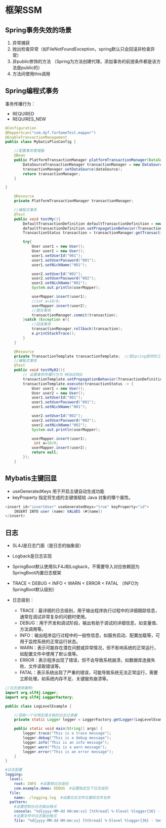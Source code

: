
# 框架SSM
## Spring事务失效的场景
1. 异常捕获
2. 抛出检查异常（如FileNotFoundException，spring默认只会回滚非检查异常）
3. 非public修饰的方法 （Spring为方法创建代理，添加事务的前提条件都是该方法是public的）
4. 方法间使用this调用

## Spring编程式事务
事务传播行为：
* REQUIRED
* REQUIRES_NEW
```java
@Configuration
@MapperScan("com.dyf.forSomeTest.mapper")
@EnableTransactionManagement
public class MybatisPlusConfig {

    //配置事务管理器
    @Bean
    public PlatformTransactionManager platformTransactionManager(DataSource dataSource) {
        DataSourceTransactionManager transactionManager = new DataSourceTransactionManager();
        transactionManager.setDataSource(dataSource);
        return transactionManager;
    }

}
```

```java
    @Resource
    private PlatformTransactionManager transactionManager;

    //编程式事务
    @Test
    public void testMy(){
        DefaultTransactionDefinition defaultTransactionDefinition = new DefaultTransactionDefinition();
        defaultTransactionDefinition.setPropagationBehavior(TransactionDefinition.PROPAGATION_REQUIRED); //设置事务传播行为,REQUIRED为默认传播行为
        TransactionStatus transaction = transactionManager.getTransaction(defaultTransactionDefinition);

        try{
            User user1 = new User();
            User user2 = new User();
            user1.setUserId("001");
            user1.setUserPassword("001");
            user1.setNickName("001");

            user2.setUserId("002");
            user2.setUserPassword("002");
            user2.setNickName("002");
            System.out.println(userMapper);

            userMapper.insert(user1);
            //int a=10/0;
            userMapper.insert(user2);
            //提交事务
            transactionManager.commit(transaction);
        }catch (Exception e){
            //回滚事务
            transactionManager.rollback(transaction);
            e.printStackTrace();
        }
    }
```
```java
    @Resource
    private TransactionTemplate transactionTemplate;  //是Spring提供的工具类,默认是Required传播行为
    //编程式事务
    @Test
    public void testMy02(){
        // 设置事务传播行为为 REQUIRED
        transactionTemplate.setPropagationBehavior(TransactionDefinition.PROPAGATION_REQUIRED);
        transactionTemplate.execute(transactionStatus -> {
            User user1 = new User();
            User user2 = new User();
            user1.setUserId("001");
            user1.setUserPassword("001");
            user1.setNickName("001");

            user2.setUserId("002");
            user2.setUserPassword("002");
            user2.setNickName("002");
            System.out.println(userMapper);

            userMapper.insert(user1);
             int a=10/0;
            userMapper.insert(user2);
            return null;
        });
    }
```

## Mybatis主键回显

* useGeneratedKeys 用于开启主键自动生成功能
* keyProperty 指定将生成的主键值赋给 Java 对象的哪个属性。  
```java
<insert id="insertUser" useGeneratedKeys="true" keyProperty="id">
    INSERT INTO user (name) VALUES (#{name})
</insert>
```

## 日志
* SL4J是日志门面（是日志的抽象层）
* Logback是日志实现
* SpringBoot默认使用SLF4J和Logback，不需要导入对应依赖因为SpringBoot内置日志框架

* TRACE < DEBUG < INFO < WARN < ERROR < FATAL （INFO为SpringBoot默认级别）
* 日志级别：
    * TRACE：最详细的日志级别，用于输出程序执行过程中的详细跟踪信息，通常在调试非常复杂的问题时使用。
    * DEBUG：用于开发和调试阶段，输出有助于调试的详细信息，如变量值、方法调用等。
    * INFO：输出程序运行过程中的一般性信息，如服务启动、配置加载等，可用于监控系统的正常运行状态。
    * WARN：表示可能存在潜在问题或异常情况，但不影响系统的正常运行，如配置文件中使用了默认值等。
    * ERROR：表示程序出现了错误，但不会导致系统崩溃，如数据库连接失败、文件读取错误等。
    * FATAL：表示系统出现了严重的错误，可能导致系统无法正常运行，需要立即处理，如系统内存不足、关键服务崩溃等。

```java 
//日志使用案例:
import org.slf4j.Logger;
import org.slf4j.LoggerFactory;

public class LogLevelExample {

    //获取一个与特定类关联的日志记录器
    private static Logger logger = LoggerFactory.getLogger(LogLevelExample.class);

    public static void main(String[] args) {
        logger.trace("This is a trace message");
        logger.debug("This is a debug message");
        logger.info("This is an info message");
        logger.warn("This is a warn message");
        logger.error("This is an error message");
    }
}
```
```yml
#日志配置
logging:
  level:
    root: INFO  #设置根日志级别
    com.example.demo: DEBUG  #设置指定包下日志级别
  file:
    name: ./logging.log  #设置日志文件位置和文件名称
  pattern:
    #设置控制台日志输出格式
    console: "%d{yyyy-MM-dd HH:mm:ss} [%thread] %-5level %logger{36} - %msg%n"
    #设置文件中日志输出格式
    file: "%d{yyyy-MM-dd HH:mm:ss} [%thread] %-5level %logger{36} - %msg%n"
```
